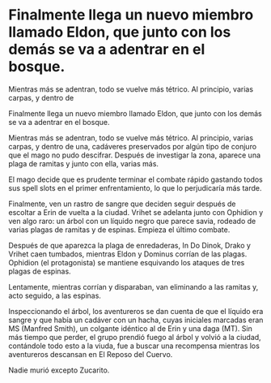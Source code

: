 # Finalmente llega un nuevo miembro llamado Eldon, que junto con los demás se va a adentrar en el bosque.

Mientras más se adentran, todo se vuelve más tétrico. Al principio, varias carpas, y dentro de 

Finalmente llega un nuevo miembro llamado Eldon, que junto con los demás se va a adentrar en el bosque.

Mientras más se adentran, todo se vuelve más tétrico. Al principio, varias carpas, y dentro de una, cadáveres preservados por algún tipo de conjuro que el mago no pudo descifrar. Después de investigar la zona, aparece una plaga de ramitas y junto con ella, varias más.

El mago decide que es prudente terminar el combate rápido gastando todos sus spell slots en el primer enfrentamiento, lo que lo perjudicaría más tarde.

Finalmente, ven un rastro de sangre que deciden seguir después de escoltar a Erin de vuelta a la ciudad. Vrihet se adelanta junto con Ophidion y ven algo raro: un árbol con un líquido negro que parece savia, rodeado de varias plagas de ramitas y de espinas. Empieza el último combate.

Después de que aparezca la plaga de enredaderas, In Do Dinok, Drako y Vrihet caen tumbados, mientras Eldon y Dominus corrían de las plagas. Ophidion (el protagonista) se mantiene esquivando los ataques de tres plagas de espinas.

Lentamente, mientras corrían y disparaban, van eliminando a las ramitas y, acto seguido, a las espinas.

Inspeccionando el árbol, los aventureros se dan cuenta de que el líquido era sangre y que había un cadáver con un hacha, cuyas iniciales marcadas eran MS (Manfred Smith), un colgante idéntico al de Erin y una daga (MT). Sin más tiempo que perder, el grupo prendió fuego al árbol y volvió a la ciudad, contándole todo esto a la viuda, fue a buscar una recompensa mientras los aventureros descansan en El Reposo del Cuervo.

Nadie murió excepto Zucarito.

